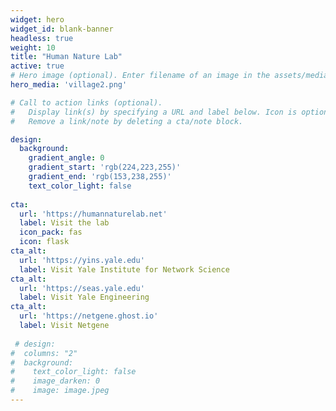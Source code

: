 ```yaml
---
widget: hero
widget_id: blank-banner
headless: true
weight: 10
title: "Human Nature Lab"
active: true
# Hero image (optional). Enter filename of an image in the assets/media/ folder.
hero_media: 'village2.png'

# Call to action links (optional).
#   Display link(s) by specifying a URL and label below. Icon is optional for `cta`.
#   Remove a link/note by deleting a cta/note block.

design:
  background:
    gradient_angle: 0
    gradient_start: 'rgb(224,223,255)'
    gradient_end: 'rgb(153,238,255)'
    text_color_light: false
    
cta:
  url: 'https://humannaturelab.net'
  label: Visit the lab
  icon_pack: fas
  icon: flask
cta_alt:
  url: 'https://yins.yale.edu'
  label: Visit Yale Institute for Network Science
cta_alt:
  url: 'https://seas.yale.edu'
  label: Visit Yale Engineering
cta_alt:
  url: 'https://netgene.ghost.io'
  label: Visit Netgene
  
 # design:
#  columns: "2"
#  background:
#    text_color_light: false
#    image_darken: 0
#    image: image.jpeg
---
```


